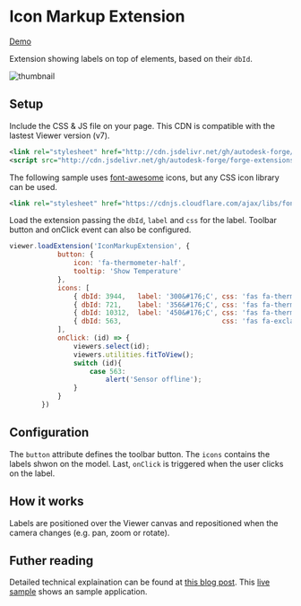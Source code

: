 # Icon Markup Extension

[Demo](https://aps-extensions.autodesk.io/?extension=IconMarkupExtension)

Extension showing labels on top of elements, based on their `dbId`.

![thumbnail](extension.gif)

## Setup

Include the CSS & JS file on your page. This CDN is compatible with the lastest Viewer version (v7).

```xml
<link rel="stylesheet" href="http://cdn.jsdelivr.net/gh/autodesk-forge/forge-extensions/public/extensions/IconMarkupExtension/contents/main.css">
<script src="http://cdn.jsdelivr.net/gh/autodesk-forge/forge-extensions/public/extensions/IconMarkupExtension/contents/main.js"></script>
```

The following sample uses [font-awesome](https://fontawesome.com) icons, but any CSS icon library can be used.

```xml
<link rel="stylesheet" href="https://cdnjs.cloudflare.com/ajax/libs/font-awesome/5.11.2/css/all.min.css" />
```
Load the extension passing the `dbId`, `label` and `css` for the label. Toolbar button and onClick event can also be configured. 

```javascript
viewer.loadExtension('IconMarkupExtension', {
            button: {
                icon: 'fa-thermometer-half',
                tooltip: 'Show Temperature'
            },
            icons: [
                { dbId: 3944,   label: '300&#176;C', css: 'fas fa-thermometer-full' },
                { dbId: 721,    label: '356&#176;C', css: 'fas fa-thermometer-full' },
                { dbId: 10312,  label: '450&#176;C', css: 'fas fa-thermometer-empty' },
                { dbId: 563,                         css: 'fas fa-exclamation-triangle' },
            ],
            onClick: (id) => {
                viewers.select(id);
                viewers.utilities.fitToView();
                switch (id){
                    case 563:
                        alert('Sensor offline');
                }
            }
        })
```

## Configuration

The `button` attribute defines the toolbar button. The `icons` contains the labels shwon on the model. Last, `onClick` is triggered when the user clicks on the label. 

## How it works

Labels are positioned over the Viewer canvas and repositioned when the camera changes (e.g. pan, zoom or rotate).

## Futher reading

Detailed technical explaination can be found at [this blog post](https://forge.autodesk.com/blog/placing-custom-markup-dbid). This [live sample](http://forgeplant.herokuapp.com) shows an sample application.
